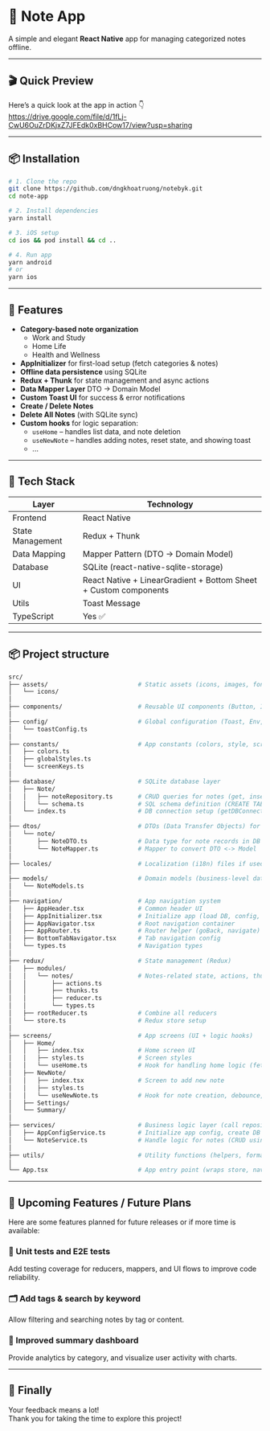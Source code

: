 # 📝 Note App

A simple and elegant **React Native** app for managing categorized notes offline.

---

## 🎬 Quick Preview

Here’s a quick look at the app in action 👇  
https://drive.google.com/file/d/1fLj-CwU6OuZrDKjxZ7JFEdk0xBHCow17/view?usp=sharing

---

## 📦 Installation

```bash
# 1. Clone the repo
git clone https://github.com/dngkhoatruong/notebyk.git
cd note-app

# 2. Install dependencies
yarn install

# 3. iOS setup
cd ios && pod install && cd ..

# 4. Run app
yarn android
# or
yarn ios
```

---

## 🚀 Features

- **Category-based note organization**
  - Work and Study
  - Home Life
  - Health and Wellness
- **AppInitializer** for first-load setup (fetch categories & notes)
- **Offline data persistence** using SQLite
- **Redux + Thunk** for state management and async actions
- **Data Mapper Layer** DTO → Domain Model
- **Custom Toast UI** for success & error notifications
- **Create / Delete Notes**
- **Delete All Notes** (with SQLite sync)
- **Custom hooks** for logic separation:
  - `useHome` – handles list data, and note deletion
  - `useNewNote` – handles adding notes, reset state, and showing toast
  - ...

---

## 🧩 Tech Stack

| Layer            | Technology                                                       |
| ---------------- | ---------------------------------------------------------------- |
| Frontend         | React Native                                                     |
| State Management | Redux + Thunk                                                    |
| Data Mapping     | Mapper Pattern (DTO → Domain Model)                              |
| Database         | SQLite (react-native-sqlite-storage)                             |
| UI               | React Native + LinearGradient + Bottom Sheet + Custom components |
| Utils            | Toast Message                                                    |
| TypeScript       | Yes ✅                                                           |

---

## 📦 Project structure

```bash
src/
├── assets/                         # Static assets (icons, images, fonts, etc.)
│   └── icons/
│
├── components/                     # Reusable UI components (Button, Input, Header, etc.)
│
├── config/                         # Global configuration (Toast, Env, etc.)
│   └── toastConfig.ts
│
├── constants/                      # App constants (colors, style, screen keys, etc.)
│   ├── colors.ts
│   ├── globalStyles.ts
│   └── screenKeys.ts
│
├── database/                       # SQLite database layer
│   ├── Note/
│   │   ├── noteRepository.ts       # CRUD queries for notes (get, insert, delete)
│   │   └── schema.ts               # SQL schema definition (CREATE TABLE statements)
│   └── index.ts                    # DB connection setup (getDBConnection)
│
├── dtos/                           # DTOs (Data Transfer Objects) for mapping database → model
│   └── note/
│       ├── NoteDTO.ts              # Data type for note records in DB
│       └── NoteMapper.ts           # Mapper to convert DTO <-> Model
│
├── locales/                        # Localization (i18n) files if used
│
├── models/                         # Domain models (business-level data structures)
│   └── NoteModels.ts
│
├── navigation/                     # App navigation system
│   ├── AppHeader.tsx               # Common header UI
│   ├── AppInitializer.tsx          # Initialize app (load DB, config, categories, notes)
│   ├── AppNavigator.tsx            # Root navigation container
│   ├── AppRouter.ts                # Router helper (goBack, navigate)
│   ├── BottomTabNavigator.tsx      # Tab navigation config
│   └── types.ts                    # Navigation types
│
├── redux/                          # State management (Redux)
│   ├── modules/
│   │   └── notes/                  # Notes-related state, actions, thunks
│   │       ├── actions.ts
│   │       ├── thunks.ts
│   │       ├── reducer.ts
│   │       └── types.ts
│   ├── rootReducer.ts              # Combine all reducers
│   └── store.ts                    # Redux store setup
│
├── screens/                        # App screens (UI + logic hooks)
│   ├── Home/
│   │   ├── index.tsx               # Home screen UI
│   │   ├── styles.ts               # Screen styles
│   │   └── useHome.ts              # Hook for handling home logic (fetch notes, delete all, etc.)
│   ├── NewNote/
│   │   ├── index.tsx               # Screen to add new note
│   │   ├── styles.ts
│   │   └── useNewNote.ts           # Hook for note creation, debounce, toast
│   ├── Settings/
│   └── Summary/
│
├── services/                       # Business logic layer (call repositories or APIs)
│   ├── AppConfigService.ts         # Initialize app config, create DB tables, seed categories
│   └── NoteService.ts              # Handle logic for notes (CRUD using repositories)
│
├── utils/                          # Utility functions (helpers, formatters, date, etc.)
│
└── App.tsx                         # App entry point (wraps store, navigation, Toast)

```

---

## 🧭 Upcoming Features / Future Plans

Here are some features planned for future releases or if more time is available:

### 🧪 Unit tests and E2E tests

Add testing coverage for reducers, mappers, and UI flows to improve code reliability.

### 🗂️ Add tags & search by keyword

Allow filtering and searching notes by tag or content.

### 🧭 Improved summary dashboard

Provide analytics by category, and visualize user activity with charts.

---

## 🙏 Finally

Your feedback means a lot!  
Thank you for taking the time to explore this project!
